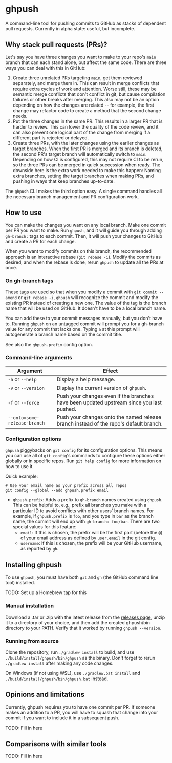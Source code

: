 # ghpush

A command-line tool for pushing commits to GitHub as stacks of dependent pull requests. Currently in alpha state:
useful, but incomplete.

## Why stack pull requests (PRs)?

Let's say you have three changes you want to make to your repo's `main` branch that can each stand alone, but affect the
same code. There are three ways you can deal with this in GitHub:

1. Create three unrelated PRs targeting `main`, get them reviewed separately, and merge them in. This can result in
   merge conflicts that require extra cycles of work and attention. Worse still, these may be semantic merge conflicts
   that don't conflict in git, but cause compilation failures or other breaks after merging. This also may not be an
   option depending on how the changes are related -- for example, the first change may refactor code to create a method
   that the second change needs.
2. Put the three changes in the same PR. This results in a larger PR that is harder to review. This can lower the
   quality of the code review, and it can also prevent one logical part of the change from merging if a different part
   is rejected or delayed.
3. Create three PRs, with the later changes using the earlier changes as target branches. When the first PR is merged
   and its branch is deleted, the second PR's target branch will automatically switch to `main`. Depending on how CI
   is configured, this may not require CI to be rerun, so the three PRs can be merged in quick succession when ready.
   The downside here is the extra work needed to make this happen: Naming extra branches, setting the target branches
   when making PRs, and pushing in ways that keep branches up-to-date.

The `ghpush` CLI makes the third option easy. A single command handles all the necessary branch management and PR
configuration work.

## How to use

You can make the changes you want on any local branch. Make one commit per PR you want to make. Run `ghpush`, and it
will guide you through adding `gh-branch:` tags to each commit. Then, it will push your changes to GitHub and create a
PR for each change.

When you want to modify commits on this branch, the recommended approach is an interactive rebase (`git rebase -i`).
Modify the commits as desired, and when the rebase is done, rerun `ghpush` to update all the PRs at once.

### On gh-branch tags

These tags are used so that when you modify a commit with `git commit --amend` or `git rebase -i`, `ghpush` will
recognize the commit and modify the existing PR instead of creating a new one. The value of the tag is the branch name
that will be used on GitHub. It doesn't have to be a local branch name.

You can add these to your commit messages manually, but you don't have to. Running `ghpush` on an untagged commit will
prompt you for a gh-branch value for any commit that lacks one. Typing `a` at this prompt will autogenerate a branch
name based on the commit title.

See also the `ghpush.prefix` config option.

### Command-line arguments

| Argument                     | Effect                                                                                   |
|------------------------------|------------------------------------------------------------------------------------------|
| `-h` or `--help`             | Display a help message.                                                                  |
| `-v` or `--version`          | Display the current version of `ghpush`.                                                 |
| `-f` or `--force`            | Push your changes even if the branches have been updated upstream since you last pushed. |
| `--onto=some-release-branch` | Push your changes onto the named release branch instead of the repo's default branch.    |

### Configuration options

`ghpush` piggybacks on `git config` for its configuration options. This means you can use all of `git config`'s commands
to configure these options either globally or in specific repos. Run `git help config` for more information on how to
use it.

Quick example:

```shell
# Use your email name as your prefix across all repos
git config --global --add ghpush.prefix email
```

* `ghpush.prefix`: Adds a prefix to `gh-branch` names created using `ghpush`. This can be helpful to, e.g., prefix all
  branches you make with a particular ID to avoid conflicts with other users' branch names. For example, if
  `ghpush.prefix` is `foo`, and you type in `bar` as the branch name, the commit will end up with `gh-branch: foo/bar`.
  There are two special values for this feature:
  * `email`: If this is chosen, the prefix will be the first part (before the `@`) of your email address as defined by
    `user.email` in the git config.
  * `username`: If this is chosen, the prefix will be your GitHub username, as reported by `gh`.

## Installing ghpush

To use `ghpush`, you must have both `git` and `gh` (the GitHub command line tool) installed.

TODO: Set up a Homebrew tap for this

### Manual installation

Download a .tar or .zip with the latest release from the [releases page](https://github.com/AlexLandau/ghpush/releases),
unzip it to a directory of your choice, and then add the created ghpush/bin directory to your PATH. Verify that it
worked by running `ghpush --version`.

### Running from source

Clone the repository, run `./gradlew install` to build, and use `./build/install/ghpush/bin/ghpush` as the binary. Don't
forget to rerun `./gradlew install` after making any code changes.

On Windows (if not using WSL), use `./gradlew.bat install` and `./build/install/ghpush/bin/ghpush.bat` instead.

## Opinions and limitations

Currently, ghpush requires you to have one commit per PR. If someone makes an addition to a PR, you will have to squash
that change into your commit if you want to include it in a subsequent push.

TODO: Fill in here

## Comparisons with similar tools

TODO: Fill in here
